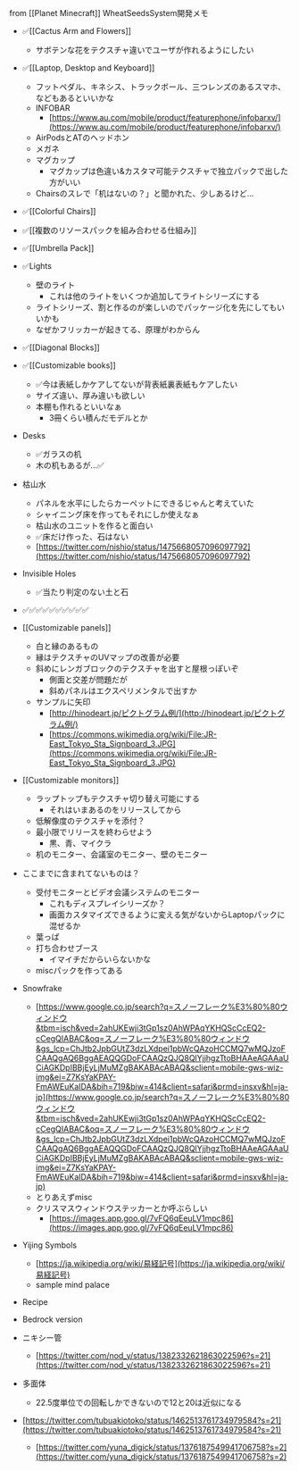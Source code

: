 
from [[Planet Minecraft]]
WheatSeedsSystem開発メモ
- ✅[[Cactus Arm and Flowers]]
    - サボテンな花をテクスチャ違いでユーザが作れるようにしたい
- ✅[[Laptop, Desktop and Keyboard]]
    - フットペダル、キネシス、トラックボール、三つレンズのあるスマホ、などもあるといいかな
    - INFOBAR
        - [https://www.au.com/mobile/product/featurephone/infobarxv/](https://www.au.com/mobile/product/featurephone/infobarxv/)
    - AirPodsとATのヘッドホン
    - メガネ
    - マグカップ
        - マグカップは色違い&カスタマ可能テクスチャで独立パックで出した方がいい
    - Chairsのスレで「机はないの？」と聞かれた、少しあるけど...
- ✅[[Colorful Chairs]]
- ✅[[複数のリソースパックを組み合わせる仕組み]]
- ✅[[Umbrella Pack]]
- ✅Lights
    - 壁のライト
        - これは他のライトをいくつか追加してライトシリーズにする
    - ライトシリーズ、割と作るのが楽しいのでパッケージ化を先にしてもいいかも
    - なぜかフリッカーが起きてる、原理がわからん
- ✅[[Diagonal Blocks]]
- ✅[[Customizable books]]
    - ✅今は表紙しかケアしてないが背表紙裏表紙もケアしたい
    - サイズ違い、厚み違いも欲しい
    - 本棚も作れるといいなぁ
        - 3冊くらい積んだモデルとか
- Desks
    - ✅ガラスの机
    - 木の机もあるが…✅
- 枯山水
    - パネルを水平にしたらカーペットにできるじゃんと考えていた
    - シャイニング床を作ってもそれにしか使えなぁ
    - 枯山水のユニットを作ると面白い
    - ✅床だけ作った、石はない
    - [https://twitter.com/nishio/status/1475668057096097792](https://twitter.com/nishio/status/1475668057096097792)
- Invisible Holes
    - ✅当たり判定のない土と石
- ✅✅✅✅✅✅✅✅✅✅
- [[Customizable panels]]
    - 白と縁のあるもの
    - 縁はテクスチャのUVマップの改善が必要
    - 斜めにレンガブロックのテクスチャを出すと屋根っぽいぞ
        - 側面と交差が問題だが
        - 斜めパネルはエクスペリメンタルで出すか
    - サンプルに矢印
        - [http://hinodeart.jp/ピクトグラム例/](http://hinodeart.jp/ピクトグラム例/)
        - [https://commons.wikimedia.org/wiki/File:JR-East_Tokyo_Sta_Signboard_3.JPG](https://commons.wikimedia.org/wiki/File:JR-East_Tokyo_Sta_Signboard_3.JPG)

- [[Customizable monitors]]
    - ラップトップもテクスチャ切り替え可能にする
        - それはいまあるのをリリースしてから
    - 低解像度のテクスチャを添付？
    - 最小限でリリースを終わらせよう
        - 黒、青、マイクラ
    - 机のモニター、会議室のモニター、壁のモニター
- ここまでに含まれてないものは？
    - 受付モニターとビデオ会議システムのモニター
        - これもディスプレイシリーズか？
        - 画面カスタマイズできるように変える気がないからLaptopパックに混ぜるか
    - 葉っぱ
    - 打ち合わせブース
        - イマイチだからいらないかな
    - miscパックを作ってある
- Snowfrake
    - [https://www.google.co.jp/search?q=スノーフレーク%E3%80%80ウィンドウ&tbm=isch&ved=2ahUKEwji3tGp1sz0AhWPAqYKHQScCcEQ2-cCegQIABAC&oq=スノーフレーク%E3%80%80ウィンドウ&gs_lcp=ChJtb2JpbGUtZ3dzLXdpei1pbWcQAzoHCCMQ7wMQJzoFCAAQgAQ6BggAEAQQGDoFCAAQzQJQ8QlYjjhgzTtoBHAAeAGAAaUCiAGKDpIBBjEyLjMuMZgBAKABAcABAQ&sclient=mobile-gws-wiz-img&ei=Z7KsYaKPAY-FmAWEuKaIDA&bih=719&biw=414&client=safari&prmd=insxv&hl=ja-jp](https://www.google.co.jp/search?q=スノーフレーク%E3%80%80ウィンドウ&tbm=isch&ved=2ahUKEwji3tGp1sz0AhWPAqYKHQScCcEQ2-cCegQIABAC&oq=スノーフレーク%E3%80%80ウィンドウ&gs_lcp=ChJtb2JpbGUtZ3dzLXdpei1pbWcQAzoHCCMQ7wMQJzoFCAAQgAQ6BggAEAQQGDoFCAAQzQJQ8QlYjjhgzTtoBHAAeAGAAaUCiAGKDpIBBjEyLjMuMZgBAKABAcABAQ&sclient=mobile-gws-wiz-img&ei=Z7KsYaKPAY-FmAWEuKaIDA&bih=719&biw=414&client=safari&prmd=insxv&hl=ja-jp)
    - とりあえずmisc
    - クリスマスウィンドウステッカーとか呼ぶらしい
        - [https://images.app.goo.gl/7vFQ6qEeuLV1mpc86](https://images.app.goo.gl/7vFQ6qEeuLV1mpc86)
- Yijing Symbols
    - [https://ja.wikipedia.org/wiki/易経記号](https://ja.wikipedia.org/wiki/易経記号)
    - sample mind palace
- Recipe
- Bedrock version
- ニキシー管
    - [https://twitter.com/nod_y/status/1382332621863022596?s=21](https://twitter.com/nod_y/status/1382332621863022596?s=21)
- 多面体
    - 22.5度単位での回転しかできないので12と20は近似になる
- [https://twitter.com/tubuakiotoko/status/1462513761734979584?s=21](https://twitter.com/tubuakiotoko/status/1462513761734979584?s=21)
    - [https://twitter.com/yuna_digick/status/1376187549941706758?s=2](https://twitter.com/yuna_digick/status/1376187549941706758?s=2)
